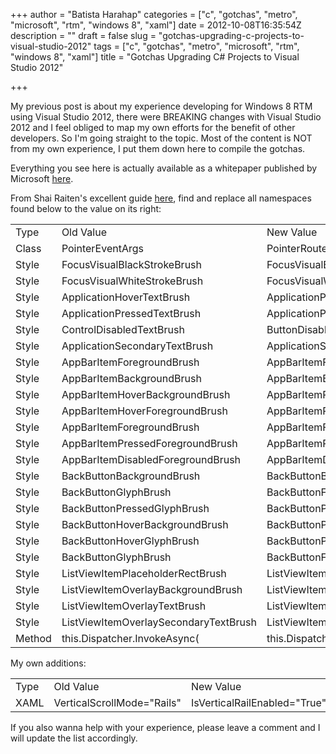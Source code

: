 +++
author = "Batista Harahap"
categories = ["c", "gotchas", "metro", "microsoft", "rtm", "windows 8", "xaml"]
date = 2012-10-08T16:35:54Z
description = ""
draft = false
slug = "gotchas-upgrading-c-projects-to-visual-studio-2012"
tags = ["c", "gotchas", "metro", "microsoft", "rtm", "windows 8", "xaml"]
title = "Gotchas Upgrading C# Projects to Visual Studio 2012"

+++


My previous post is about my experience developing for Windows 8 RTM using Visual Studio 2012, there were BREAKING changes with Visual Studio 2012 and I feel obliged to map my own efforts for the benefit of other developers. So I'm going straight to the topic. Most of the content is NOT from my own experience, I put them down here to compile the gotchas.

Everything you see here is actually available as a whitepaper published by Microsoft <a href="http://www.microsoft.com/en-us/download/details.aspx?id=30706" target="_blank">here</a>.

From Shai Raiten's excellent guide <a href="http://blogs.microsoft.co.il/blogs/shair/archive/2012/06/03/upgrade-metro-app-from-beta-to-rc.aspx" target="_blank">here</a>, find and replace all namespaces found below to the value on its right:
<table cellspacing="0" cellpadding="2">
<tbody>
<tr>
<td valign="top">Type</td>
<td valign="top">Old Value</td>
<td valign="top">New Value</td>
<td valign="top">Comment</td>
</tr>
<tr>
<td valign="top">Class</td>
<td valign="top">PointerEventArgs</td>
<td valign="top">PointerRoutedEventArgs</td>
<td valign="top"></td>
</tr>
<tr>
<td valign="top">Style</td>
<td valign="top">FocusVisualBlackStrokeBrush</td>
<td valign="top">FocusVisualBlackStrokeThemeBrush</td>
<td valign="top"></td>
</tr>
<tr>
<td valign="top">Style</td>
<td valign="top">FocusVisualWhiteStrokeBrush</td>
<td valign="top">FocusVisualWhiteStrokeThemeBrush</td>
<td valign="top"></td>
</tr>
<tr>
<td valign="top">Style</td>
<td valign="top">ApplicationHoverTextBrush</td>
<td valign="top">ApplicationPointerOverForegroundThemeBrush</td>
<td valign="top"></td>
</tr>
<tr>
<td valign="top">Style</td>
<td valign="top">ApplicationPressedTextBrush</td>
<td valign="top">ApplicationPressedForegroundThemeBrush</td>
<td valign="top"></td>
</tr>
<tr>
<td valign="top">Style</td>
<td valign="top">ControlDisabledTextBrush</td>
<td valign="top">ButtonDisabledForegroundThemeBrush</td>
<td valign="top"></td>
</tr>
<tr>
<td valign="top">Style</td>
<td valign="top">ApplicationSecondaryTextBrush</td>
<td valign="top">ApplicationSecondaryForegroundThemeBrush</td>
<td valign="top"></td>
</tr>
<tr>
<td valign="top">Style</td>
<td valign="top">AppBarItemForegroundBrush</td>
<td valign="top">AppBarItemForegroundThemeBrush</td>
<td valign="top"></td>
</tr>
<tr>
<td valign="top">Style</td>
<td valign="top">AppBarItemBackgroundBrush</td>
<td valign="top">AppBarItemBackgroundThemeBrush</td>
<td valign="top"></td>
</tr>
<tr>
<td valign="top">Style</td>
<td valign="top">AppBarItemHoverBackgroundBrush</td>
<td valign="top">AppBarItemPointerOverBackgroundThemeBrush</td>
<td valign="top"></td>
</tr>
<tr>
<td valign="top">Style</td>
<td valign="top">AppBarItemHoverForegroundBrush</td>
<td valign="top">AppBarItemPointerOverForegroundThemeBrush</td>
<td valign="top"></td>
</tr>
<tr>
<td valign="top">Style</td>
<td valign="top">AppBarItemForegroundBrush</td>
<td valign="top">AppBarItemForegroundThemeBrush</td>
<td valign="top"></td>
</tr>
<tr>
<td valign="top">Style</td>
<td valign="top">AppBarItemPressedForegroundBrush</td>
<td valign="top">AppBarItemPressedForegroundThemeBrush</td>
<td valign="top"></td>
</tr>
<tr>
<td valign="top">Style</td>
<td valign="top">AppBarItemDisabledForegroundBrush</td>
<td valign="top">AppBarItemDisabledForegroundThemeBrush</td>
<td valign="top"></td>
</tr>
<tr>
<td valign="top">Style</td>
<td valign="top">BackButtonBackgroundBrush</td>
<td valign="top">BackButtonBackgroundThemeBrush</td>
<td valign="top"></td>
</tr>
<tr>
<td valign="top">Style</td>
<td valign="top">BackButtonGlyphBrush</td>
<td valign="top">BackButtonForegroundThemeBrush</td>
<td valign="top"></td>
</tr>
<tr>
<td valign="top">Style</td>
<td valign="top">BackButtonPressedGlyphBrush</td>
<td valign="top">BackButtonPressedForegroundThemeBrush</td>
<td valign="top"></td>
</tr>
<tr>
<td valign="top">Style</td>
<td valign="top">BackButtonHoverBackgroundBrush</td>
<td valign="top">BackButtonPointerOverBackgroundThemeBrush</td>
<td valign="top"></td>
</tr>
<tr>
<td valign="top">Style</td>
<td valign="top">BackButtonHoverGlyphBrush</td>
<td valign="top">BackButtonPointerOverForegroundThemeBrush</td>
<td valign="top"></td>
</tr>
<tr>
<td valign="top">Style</td>
<td valign="top">BackButtonGlyphBrush</td>
<td valign="top">BackButtonForegroundThemeBrush</td>
<td valign="top"></td>
</tr>
<tr>
<td valign="top">Style</td>
<td valign="top">ListViewItemPlaceholderRectBrush</td>
<td valign="top">ListViewItemPlaceholderBackgroundThemeBrush</td>
<td valign="top"></td>
</tr>
<tr>
<td valign="top">Style</td>
<td valign="top">ListViewItemOverlayBackgroundBrush</td>
<td valign="top">ListViewItemOverlayBackgroundThemeBrush</td>
<td valign="top"></td>
</tr>
<tr>
<td valign="top">Style</td>
<td valign="top">ListViewItemOverlayTextBrush</td>
<td valign="top">ListViewItemOverlayForegroundThemeBrush</td>
<td valign="top"></td>
</tr>
<tr>
<td valign="top">Style</td>
<td valign="top">ListViewItemOverlaySecondaryTextBrush</td>
<td valign="top">ListViewItemOverlaySecondaryForegroundThemeBrush</td>
<td valign="top"></td>
</tr>
<tr>
<td valign="top">Method</td>
<td valign="top">this.Dispatcher.InvokeAsync(</td>
<td valign="top">this.Dispatcher.RunAsync</td>
</tr>
</tbody>
</table>
My own additions:
<table cellspacing="0" cellpadding="2">
<tbody>
<tr>
<td valign="top">Type</td>
<td valign="top">Old Value</td>
<td valign="top">New Value</td>
</tr>
<tr>
<td valign="top">XAML</td>
<td valign="top">VerticalScrollMode="Rails"</td>
<td valign="top">IsVerticalRailEnabled="True"</td>
</tr>
</tbody>
</table>
If you also wanna help with your experience, please leave a comment and I will update the list accordingly.